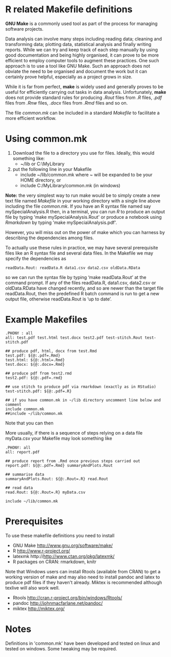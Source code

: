 R related Makefile definitions
=============

**GNU Make** is a commonly used tool as part of the process for
  managing software projects.

Data analysis can involve many steps including reading data; cleaning
and transforming data; plotting data, statistical analysis and finally
writing reports. While we can try and keep track of each step manually
by using good documentation and being highly organised, it can prove
to be more efficient to employ computer tools to augment these
practices. One such approach is to use a tool like GNU Make. Such an
approach does not obviate the need to be organised and document the
work but it can certainly prove helpful, especially as a project grows
in size.

While it is far from perfect, **make** is widely used and generally
proves to be useful for efficiently carrying out tasks in data
analysis.  Unfortunately, **make** does not provide standard rules for
producing *.Rout* files from *.R* files, *.pdf* files from *.Rnw*
files, *.docx* files from *.Rmd* files and so on.

The file *common.mk* can be included in a standard *Makefile* to
facilitate a more efficient workflow.

Using common.mk
============

1. Download the file to a directory you use for  files. Ideally,
   this would something like:
   - ~/lib or C:\MyLibrary
2. put the following line in your Makefile
   - include ~/lib/common.mk where ~ will be expanded to be your HOME directory, or
   - include C:/MyLibrary/common.mk (in windows)

**Note:** the very simplest way to run make would be to simply create
a new text file named *Makefile* in your working directory with a
single line above including the file *common.mk*. If you have an R
syntax file named say mySpecialAnalysis.R then, in a terminal, you can
run *R* to produce an output file by typing 'make
mySpecialAnalysis.Rout' or produce a notebook using *Rmarkdown* by
typing 'make mySpecialAnalysis.pdf'.

However, you will miss out on the power of make which you can harness by describing the dependencies among files.

To actually use these rules in practice, we may have several prerequisite files like an R syntax file and several data files. In the Makefile we may specify the dependencies as

```make
readData.Rout: readData.R data1.csv data2.csv oldData.RData
```

so we can run the syntax file by typing ‘make readData.Rout’ at the command prompt. If any of the files readData.R, data1.csv, data2.csv or oldData.RData have changed recently, and so are newer than the target file readData.Rout, then the predefined R batch command is run to get a new output file, otherwise readData.Rout is ‘up to date’.

Example Makefiles
==============

```make
.PHONY : all
all: test.pdf test.html test.docx test2.pdf test-stitch.Rout test-stitch.pdf

## produce pdf, html, docx from test.Rmd
test.pdf: ${@:.pdf=.Rmd}
test.html: ${@:.html=.Rmd}
test.docx: ${@:.docx=.Rmd}

## produce pdf from test2.rmd
test2.pdf: ${@:.pdf=.rmd}

## use stitch to produce pdf via rmarkdown (exactly as in RStudio)
test-stitch.pdf: ${@:.pdf=.R}

## if you have common.mk in ~/lib directory uncomment line below and comment
include common.mk
##include ~/lib/common.mk
```

Note that you can then

More usually, if there is a sequence of steps relying on a data file
myData.csv your Makefile may look something like

```make
.PHONY:	all
all: report.pdf

## produce report from .Rmd once previous steps carried out
report.pdf: ${@:.pdf=.Rmd} summaryAndPlots.Rout

## summarise data
summaryAndPlots.Rout: ${@:.Rout=.R} read.Rout

## read data
read.Rout: ${@:.Rout=.R} myData.csv

include ~/lib/common.mk
```

Prerequisites
==========

To use these makefile definitions you need to install
- GNU Make  http://www.gnu.org/software/make/
- R         http://www.r-project.org/
- latexmk   http://http://www.ctan.org/pkg/latexmk/
- R packages on CRAN: rmarkdown, knitr

Note that Windows users can install Rtools (available from CRAN) to get a working version of make and may also need to install pandoc and latex to produce pdf files if they haven't already. Miktex is recommended although texlive will also work well.
- Rtools   http://cran.r-project.org/bin/windows/Rtools/
- pandoc   http://johnmacfarlane.net/pandoc/
- miktex   http://miktex.org/

Notes
=======

Definitions in 'common.mk' have been developed and tested on linux and tested on windows. Some tweaking may be required.
